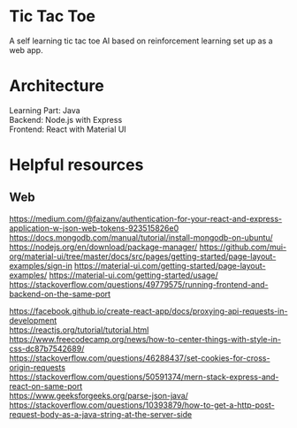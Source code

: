 # Tic Tac Toe

A self learning tic tac toe AI based on reinforcement learning set up as a web
app.

# Architecture

Learning Part: Java  
Backend: Node.js with Express  
Frontend: React with Material UI  


# Helpful resources

## Web

https://medium.com/@faizanv/authentication-for-your-react-and-express-application-w-json-web-tokens-923515826e0
https://docs.mongodb.com/manual/tutorial/install-mongodb-on-ubuntu/
https://nodejs.org/en/download/package-manager/
https://github.com/mui-org/material-ui/tree/master/docs/src/pages/getting-started/page-layout-examples/sign-in
https://material-ui.com/getting-started/page-layout-examples/
https://material-ui.com/getting-started/usage/
https://stackoverflow.com/questions/49779575/running-frontend-and-backend-on-the-same-port

https://facebook.github.io/create-react-app/docs/proxying-api-requests-in-development  
https://reactjs.org/tutorial/tutorial.html  
https://www.freecodecamp.org/news/how-to-center-things-with-style-in-css-dc87b7542689/  
https://stackoverflow.com/questions/46288437/set-cookies-for-cross-origin-requests  
https://stackoverflow.com/questions/50591374/mern-stack-express-and-react-on-same-port  
https://www.geeksforgeeks.org/parse-json-java/  
https://stackoverflow.com/questions/10393879/how-to-get-a-http-post-request-body-as-a-java-string-at-the-server-side  

